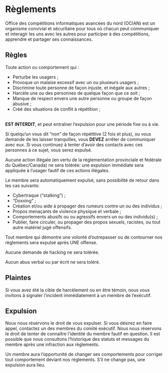 # Règlements

Office des compétitions informatiques avancées du nord (OCIAN) est un organisme convivial et sécuritaire pour tous où chacun peut communiquer et interagir les uns avec les autres pour participer à des compétitions, apprendre et partager ses connaissances.

## Règles

Toute action ou comportement qui :
- Perturbe les usagers ;
- Provoque un malaise excessif avec un ou plusieurs usagers ;
- Discrimine toute personne de façon injuste, et inégale aux autres ;
- Harcèle une ou des personnes de quelque façon que ce soit ;
- Manque de respect envers une autre personne ou groupe de façon abusive ;
- Créé des situations de conflit à répétition ;

<br />**EST INTERDIT**, et peut entraîner l’expulsion pour une période fixe ou à vie.

Si quelqu’un vous dit “non” de façon répétitive (2 fois et plus), ou vous demande de les laisser tranquilles, vous **DEVEZ** arrêter de communiquer avec eux. Si vous continuez à tenter d’avoir des contacts avec ces personnes à ce sujet, vous serez expulsé.

Aucune action illégale (en vertu de la réglementation provinciale et fédérale du Québec/Canada) ne sera tolérée: une expulsion immédiate sera appliquée à l’usager fautif de ces actions illégales.

Le membre sera automatiquement expulsé, sans possibilité de retour dans les cas suivants:
- Cybertraque (“stalking”) ;
- “Doxxing” ;
- Création et/ou aide à propager des rumeurs contre un ou des individus ;
- Propos menaçants de violence physique et verbale ;
- Comportements abusifs ou ou agressifs envers un ou des individu(s) ;
- Publier, faire circuler, ou propager des propos sexuels, racistes, ou tout autre matériel jugé offensifs.

Tout membre qui démontre une volonté d’outrepasser ou de contourner nos règlements sera expulsé après UNE offense.

Aucune demande de hacking ne sera tolérée.

Aucun abus verbal ou par écrit ne sera toléré.

## Plaintes
Si vous avez été la cible de harcèlement ou en être témoin, nous vous invitons à signaler l’incident immédiatement à un membre de l’exécutif.

## Expulsion
Nous nous réservons le droit de vous expulser. Si vous désirez en faire appel, contactez un des membres du comité exécutif. Nous nous réservons le droit de tenter de connaître l’identité du membre fautif en question. Il est possible que nous consultons l’historique des statuts et messages du membre après une infraction aux règlements.

Un membre aura l’opportunité de changer ses comportements pour corriger tout comportement déviant nos règlements. S’il ne change pas, une expulsion aura lieu.
